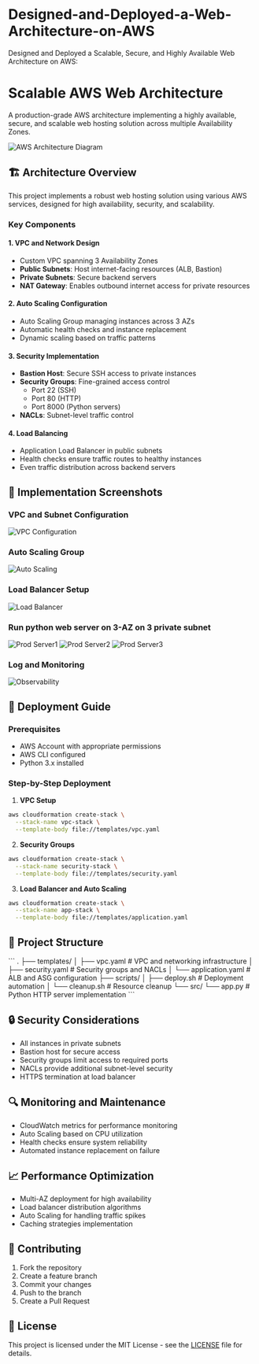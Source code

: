 # Designed-and-Deployed-a-Web-Architecture-on-AWS
Designed and Deployed a Scalable, Secure, and Highly Available Web Architecture on AWS:

# Scalable AWS Web Architecture

A production-grade AWS architecture implementing a highly available, secure, and scalable web hosting solution across multiple Availability Zones.

![AWS Architecture Diagram](https://lucid.app/publicSegments/view/0c3c3fe7-3899-4705-9e47-2a0e4c8f84fb/image.png)

## 🏗️ Architecture Overview

This project implements a robust web hosting solution using various AWS services, designed for high availability, security, and scalability.

### Key Components

#### 1. VPC and Network Design
- Custom VPC spanning 3 Availability Zones
- **Public Subnets**: Host internet-facing resources (ALB, Bastion)
- **Private Subnets**: Secure backend servers
- **NAT Gateway**: Enables outbound internet access for private resources

#### 2. Auto Scaling Configuration
- Auto Scaling Group managing instances across 3 AZs
- Automatic health checks and instance replacement
- Dynamic scaling based on traffic patterns

#### 3. Security Implementation
- **Bastion Host**: Secure SSH access to private instances
- **Security Groups**: Fine-grained access control
  - Port 22 (SSH)
  - Port 80 (HTTP)
  - Port 8000 (Python servers)
- **NACLs**: Subnet-level traffic control

#### 4. Load Balancing
- Application Load Balancer in public subnets
- Health checks ensure traffic routes to healthy instances
- Even traffic distribution across backend servers

## 📸 Implementation Screenshots

### VPC and Subnet Configuration
![VPC Configuration](documentation/EC2-instance.png)

### Auto Scaling Group
![Auto Scaling](documentation/target-groups.png)

### Load Balancer Setup
![Load Balancer](documentation/Load-balancer.png)

### Run python web server on 3-AZ on 3 private subnet
![Prod Server1](documentation/prodserver1.png)
![Prod Server2](documentation/prodserver2.png)
![Prod Server3](documentation/prodserver3.png)

### Log and Monitoring
![Observability](documentation/Observility.png)
## 🚀 Deployment Guide

### Prerequisites
- AWS Account with appropriate permissions
- AWS CLI configured
- Python 3.x installed

### Step-by-Step Deployment

1. **VPC Setup**
```bash
aws cloudformation create-stack \
  --stack-name vpc-stack \
  --template-body file://templates/vpc.yaml
```

2. **Security Groups**
```bash
aws cloudformation create-stack \
  --stack-name security-stack \
  --template-body file://templates/security.yaml
```

3. **Load Balancer and Auto Scaling**
```bash
aws cloudformation create-stack \
  --stack-name app-stack \
  --template-body file://templates/application.yaml
```

## 📁 Project Structure

\`\`\`
.
├── templates/
│   ├── vpc.yaml         # VPC and networking infrastructure
│   ├── security.yaml    # Security groups and NACLs
│   └── application.yaml # ALB and ASG configuration
├── scripts/
│   ├── deploy.sh        # Deployment automation
│   └── cleanup.sh       # Resource cleanup
└── src/
    └── app.py          # Python HTTP server implementation
\`\`\`

## 🔒 Security Considerations

- All instances in private subnets
- Bastion host for secure access
- Security groups limit access to required ports
- NACLs provide additional subnet-level security
- HTTPS termination at load balancer

## 🔍 Monitoring and Maintenance

- CloudWatch metrics for performance monitoring
- Auto Scaling based on CPU utilization
- Health checks ensure system reliability
- Automated instance replacement on failure

## 📈 Performance Optimization

- Multi-AZ deployment for high availability
- Load balancer distribution algorithms
- Auto Scaling for handling traffic spikes
- Caching strategies implementation

## 🤝 Contributing

1. Fork the repository
2. Create a feature branch
3. Commit your changes
4. Push to the branch
5. Create a Pull Request

## 📝 License

This project is licensed under the MIT License - see the [LICENSE](LICENSE) file for details.
